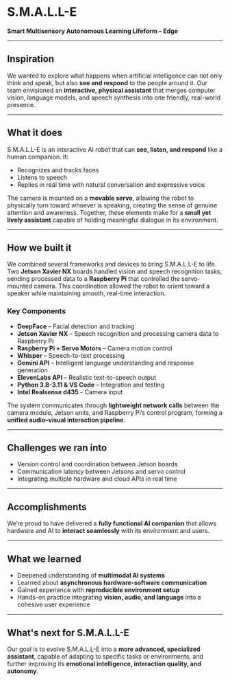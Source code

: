 # S.M.A.L.L-E  
**Smart Multisensory Autonomous Learning Lifeform – Edge**  

---

## Inspiration
We wanted to explore what happens when artificial intelligence can not only think and speak, but also **see and respond** to the people around it. Our team envisioned an **interactive, physical assistant** that merges computer vision, language models, and speech synthesis into one friendly, real-world presence.

---

## What it does
S.M.A.L.L-E is an interactive AI robot that can **see, listen, and respond** like a human companion. It:

- Recognizes and tracks faces  
- Listens to speech  
- Replies in real time with natural conversation and expressive voice  

The camera is mounted on a **movable servo**, allowing the robot to physically turn toward whoever is speaking, creating the sense of genuine attention and awareness. Together, these elements make for a **small yet lively assistant** capable of holding meaningful dialogue in its environment.

---

## How we built it
We combined several frameworks and devices to bring S.M.A.L.L-E to life. Two **Jetson Xavier NX** boards handled vision and speech recognition tasks, sending processed data to a **Raspberry Pi** that controlled the servo-mounted camera. This coordination allowed the robot to orient toward a speaker while maintaining smooth, real-time interaction.  

### Key Components
- **DeepFace** – Facial detection and tracking  
- **Jetson Xavier NX** – Speech recognition and processing camera data to Raspberry Pi  
- **Raspberry Pi + Servo Motors** – Camera motion control  
- **Whisper** – Speech-to-text processing  
- **Gemini API** – Intelligent language understanding and response generation  
- **ElevenLabs API** – Realistic text-to-speech output  
- **Python 3.8-3.11 & VS Code** – Integration and testing
- **Intel Realsense d435** - Camera input

The system communicates through **lightweight network calls** between the camera module, Jetson units, and Raspberry Pi’s control program, forming a **unified audio–visual interaction pipeline**.

---

## Challenges we ran into
- Version control and coordination between Jetson boards  
- Communication latency between Jetsons and servo control  
- Integrating multiple hardware and cloud APIs in real time  

---

## Accomplishments
We’re proud to have delivered a **fully functional AI companion** that allows hardware and AI to **interact seamlessly** with its environment and users.

---

## What we learned
- Deepened understanding of **multimodal AI systems**  
- Learned about **asynchronous hardware-software communication**  
- Gained experience with **reproducible environment setup**  
- Hands-on practice integrating **vision, audio, and language** into a cohesive user experience  

---

## What's next for S.M.A.L.L-E
Our goal is to evolve S.M.A.L.L-E into a **more advanced, specialized assistant**, capable of adapting to specific tasks or environments, and further improving its **emotional intelligence, interaction quality, and autonomy**.
